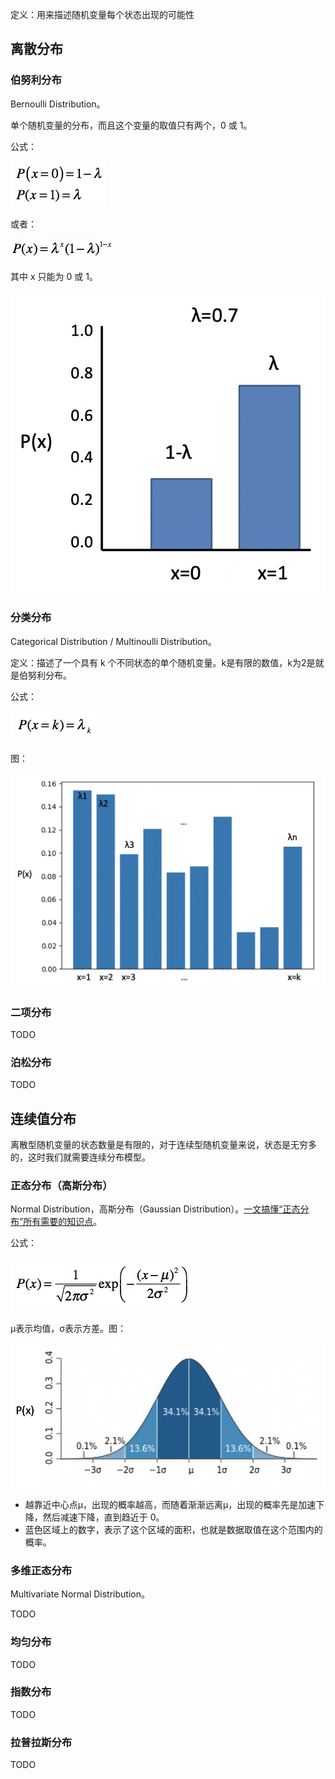 定义：用来描述随机变量每个状态出现的可能性

## 离散分布

### 伯努利分布

Bernoulli Distribution。

单个随机变量的分布，而且这个变量的取值只有两个，0 或 1。

公式：

![](distribution/伯努利分布-1.webp)

或者：

![](distribution/伯努利分布-2.webp)

其中 x 只能为 0 或 1。

![](distribution/伯努利分布-3.webp)

### 分类分布

Categorical Distribution / Multinoulli Distribution。

定义：描述了一个具有 k 个不同状态的单个随机变量。k是有限的数值，k为2是就是伯努利分布。

公式：

![](distribution/分类分布-1.webp)

图：

![](distribution/分类分布-2.webp)

### 二项分布

TODO

### 泊松分布

TODO

## 连续值分布

离散型随机变量的状态数量是有限的，对于连续型随机变量来说，状态是无穷多的，这时我们就需要连续分布模型。

### 正态分布（高斯分布）

Normal Distribution，高斯分布（Gaussian Distribution）。[一文搞懂“正态分布”所有需要的知识点](https://zhuanlan.zhihu.com/p/128809461)。

公式：

![](distribution/正态分布-1.webp)

μ表示均值，σ表示方差。图：

![](distribution/正态分布-2.webp)

* 越靠近中心点μ，出现的概率越高，而随着渐渐远离μ，出现的概率先是加速下降，然后减速下降，直到趋近于 0。
* 蓝色区域上的数字，表示了这个区域的面积，也就是数据取值在这个范围内的概率。

### 多维正态分布

Multivariate Normal Distribution。

TODO

### 均匀分布

TODO

### 指数分布

TODO

### 拉普拉斯分布

TODO